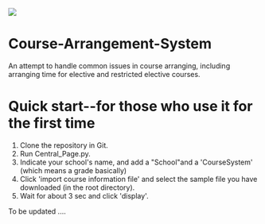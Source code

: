 ![](https://img.shields.io/github/license/yuankun123/course-arrangement-system.svg)
# Course-Arrangement-System
An attempt to handle common issues in course arranging, including arranging time for elective and restricted elective courses.

# Quick start--for those who use it for the first time 
1. Clone the repository in Git.
2. Run Central_Page.py.
3. Indicate your school's name, and add a "School"and a 'CourseSystem' (which means a grade basically)
4. Click 'import course information file' and select the sample file you have downloaded (in the root directory).
5. Wait for about 3 sec and click 'display'. 

To be updated ....
